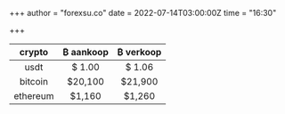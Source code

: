 +++
author = "forexsu.co"
date = 2022-07-14T03:00:00Z
time = "16:30"

+++


crypto|₿ aankoop|₿ verkoop
:-----:|:-----:|:-----:
usdt  |$ 1.00|$ 1.06
bitcoin |		$20,100	|	$21,900
ethereum|		$1,160	|	$1,260
